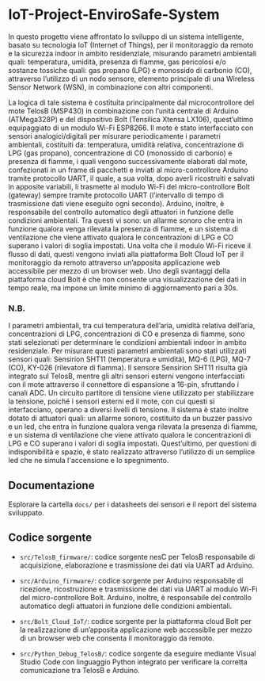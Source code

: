 # IoT-Project-EnviroSafe-System

In questo progetto viene affrontato lo sviluppo di un sistema intelligente, basato su tecnologia IoT (Internet of Things), per il monitoraggio da remoto e la sicurezza indoor in ambito residenziale, misurando parametri ambientali quali: temperatura, umidità, presenza di fiamme, gas pericolosi e/o sostanze tossiche quali: gas propano (LPG) e monossido di carbonio (CO), attraverso l’utilizzo di un nodo sensore, elemento principale di una Wireless Sensor Network (WSN), in combinazione con altri componenti.

La logica di tale sistema è costituita principalmente dal microcontrollore del mote TelosB (MSP430) in combinazione con l’unità centrale di Arduino (ATMega328P) e del dispositivo Bolt (Tensilica Xtensa LX106), quest’ultimo equipaggiato di un modulo Wi-Fi ESP8266. Il mote è stato interfacciato con sensori analogici/digitali per misurare periodicamente i parametri ambientali, costituiti da: temperatura, umidità relativa, concentrazione di LPG (gas propano), concentrazione di CO (monossido di carbonio) e presenza di fiamme, i quali vengono successivamente elaborati dal mote, confezionati in un frame di pacchetti e inviati al micro-controllore Arduino tramite protocollo UART, il quale, a sua volta, dopo averli ricostruiti e salvati in apposite variabili, li trasmette al modulo Wi-Fi del micro-controllore Bolt (gateway) sempre tramite protocollo UART (l’intervallo di tempo di trasmissione dati viene eseguito ogni secondo). Arduino, inoltre, è responsabile del controllo automatico degli attuatori in funzione delle condizioni ambientali. Tra questi vi sono: un allarme sonoro che entra in funzione qualora venga rilevata la presenza di fiamme, e un sistema di ventilazione che viene attivato qualora le concentrazioni di LPG e CO superano i valori di soglia impostati. Una volta che il modulo Wi-Fi riceve il flusso di dati, questi vengono inviati alla piattaforma Bolt Cloud IoT per il monitoraggio da remoto attraverso un’apposita applicazione web accessibile per mezzo di un browser web. Uno degli svantaggi della piattaforma cloud Bolt è che non consente una visualizzazione dei dati in tempo reale, ma impone un limite minimo di aggiornamento pari a 30s.

### N.B.
I parametri ambientali, tra cui temperatura dell’aria, umidità relativa dell’aria, concentrazioni di LPG, concentrazioni di CO e presenza di fiamme, sono stati selezionati per determinare le condizioni ambientali indoor in ambito residenziale. Per misurare questi parametri ambientali sono stati utilizzati sensori quali: Sensirion SHT11 (temperatura e umidità), MQ-6 (LPG), MQ-7 (CO), KY-026 (rilevatore di fiamma).
Il sensore Sensirion SHT11 risulta già integrato sul TelosB, mentre gli altri sensori esterni vengono interfacciati con il mote attraverso il connettore di espansione a 16-pin, sfruttando i canali ADC.
Un circuito partitore di tensione viene utilizzato per stabilizzare la tensione, poiché i sensori esterni ed il mote, con cui questi si interfacciano, operano a diversi livelli di tensione.
Il sistema è stato inoltre dotato di attuatori quali: un allarme sonoro, costituito da un buzzer passivo e un led, che entra in funzione qualora venga rilevata la presenza di fiamme, e un sistema di ventilazione che viene attivato qualora le concentrazioni di LPG e CO superano i valori di soglia impostati. Quest’ultimo, per questioni di indisponibilità e spazio, è stato realizzato attraverso l’utilizzo di un semplice led che ne simula l'accensione e lo spegnimento.

## Documentazione
Esplorare la cartella `docs/` per i datasheets dei sensori e il report del sistema sviluppato.

## Codice sorgente
- `src/TelosB_firmware/`: codice sorgente nesC per TelosB responsabile di acquisizione, elaborazione e trasmissione dei dati via UART ad Arduino.
  
- `src/Arduino_firmware/`: codice sorgente per Arduino responsabile di ricezione, ricostruzione e trasmissione dei dati via UART al modulo Wi-Fi del micro-controllore Bolt. Arduino, inoltre, è responsabile del controllo automatico degli attuatori in funzione delle condizioni ambientali.

- `src/Bolt_Cloud_IoT/`: codice sorgente per la piattaforma cloud Bolt per la realizzazione di un’apposita applicazione web accessibile per mezzo di un browser web che consenta il monitoraggio da remoto.

- `src/Python_Debug_TelosB/`: codice sorgente da eseguire mediante Visual Studio Code con linguaggio Python integrato per verificare la corretta comunicazione tra TelosB e Arduino.
